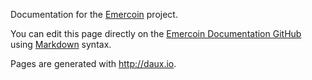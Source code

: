 Documentation for the [Emercoin](http://emercoin.com) project. 

You can edit this page directly on the [Emercoin Documentation GitHub](https://github.com/Emercoin/docs) using [Markdown](https://guides.github.com/features/mastering-markdown/) syntax.

Pages are generated with <http://daux.io>.